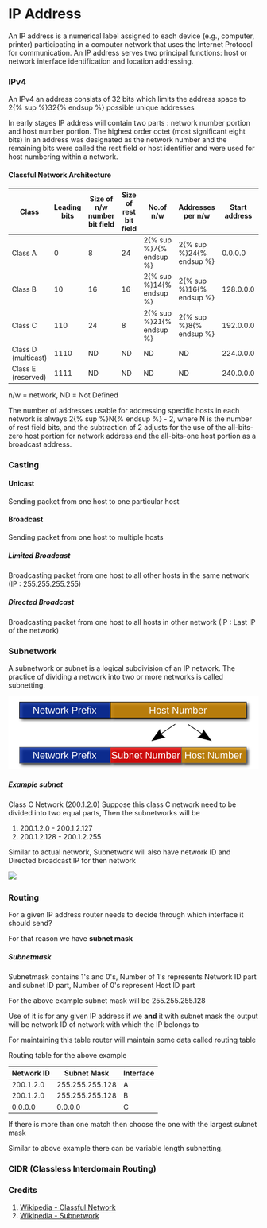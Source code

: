 # IP Address

An IP address is a numerical label assigned to each device (e.g., computer, printer) participating in a computer network that uses the Internet Protocol for communication. An IP address serves two principal functions: host or network interface identification and location addressing.

### IPv4

An IPv4 an address consists of 32 bits which limits the address space to 2{% sup %}32{% endsup %} possible unique addresses

In early stages IP address will contain two parts : network number portion and host number portion. The highest order octet (most significant eight bits) in an address was designated as the network number and the remaining bits were called the rest field or host identifier and were used for host numbering within a network.

#### Classful Network Architecture

| Class | Leading bits | Size of n/w number bit field | Size of rest bit field | No.of n/w | Addresses per n/w | Start address | End address |
| -- | -- | -- | -- | -- | -- | -- | -- |
| Class A | 0 | 8 | 24 | 2{% sup %}7{% endsup %} | 2{% sup %}24{% endsup %} | 0.0.0.0 | 127.255.255.255 |
| Class B | 10 | 16 | 16 | 2{% sup %}14{% endsup %} | 2{% sup %}16{% endsup %} | 128.0.0.0 | 191.255.255.255 |
| Class C | 110 | 24 | 8 | 2{% sup %}21{% endsup %} | 2{% sup %}8{% endsup %} | 192.0.0.0 | 223.255.255.255 |
| Class D (multicast) | 1110 | ND | ND | ND | ND | 224.0.0.0 | 239.255.255.255 |
| Class E (reserved) | 1111 | ND | ND | ND | ND | 240.0.0.0 | 255.255.255.255 |

n/w = network, ND = Not Defined

The number of addresses usable for addressing specific hosts in each network is always 2{% sup %}N{% endsup %} - 2, where N is the number of rest field bits, and the subtraction of 2 adjusts for the use of the all-bits-zero host portion for network address and the all-bits-one host portion as a broadcast address.

### Casting

#### Unicast

Sending packet from one host to one particular host

#### Broadcast

Sending packet from one host to multiple hosts

##### Limited Broadcast

Broadcasting packet from one host to all other hosts in the same network (IP : 255.255.255.255)

##### Directed Broadcast

Broadcasting packet from one host to all hosts in other network (IP : Last IP of the network)

### Subnetwork

A subnetwork or subnet is a logical subdivision of an IP network. The practice of dividing a network into two or more networks is called subnetting.

![](/images/Subnetting_operation.svg)

##### Example subnet

Class C Network (200.1.2.0)
Suppose this class C network need to be divided into two equal parts, Then the subnetworks will be 

1. 200.1.2.0 - 200.1.2.127
2. 200.1.2.128 - 200.1.2.255

Similar to actual network, Subnetwork will also have network ID and Directed broadcast IP for then network

![](/images/Subnetting-Example.png)

### Routing

For a given IP address router needs to decide through which interface it should send?

For that reason we have **subnet mask** 

##### Subnetmask

Subnetmask contains 1's and 0's, Number of 1's represents Network ID part and subnet ID part, Number of 0's represent Host ID part

For the above example subnet mask will be 255.255.255.128

Use of it is for any given IP address if we **and** it with subnet mask the output will be network ID of network with which the IP belongs to

For maintaining this table router will maintain some data called routing table

Routing table for the above example

| Network ID | Subnet Mask | Interface |
| -- | -- | -- |
| 200.1.2.0 | 255.255.255.128 | A |
| 200.1.2.0 | 255.255.255.128 | B |
| 0.0.0.0 | 0.0.0.0 | C |

If there is more than one match then choose the one with the largest subnet mask

Similar to above example there can be variable length subnetting.

### CIDR (Classless Interdomain Routing)



### Credits
1. [Wikipedia - Classful Network](https://en.wikipedia.org/wiki/Classful_network)
2. [Wikipedia - Subnetwork](https://en.wikipedia.org/wiki/Subnetwork)
